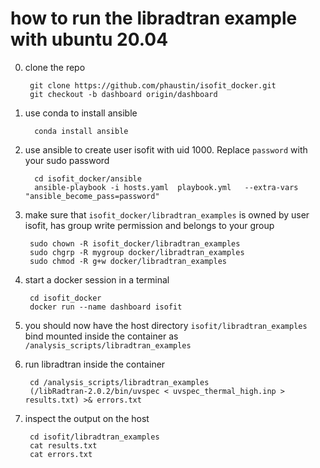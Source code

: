 # how to run the libradtran example with ubuntu 20.04

0) clone the repo

        git clone https://github.com/phaustin/isofit_docker.git
        git checkout -b dashboard origin/dashboard

1) use conda to install ansible
  
         conda install ansible

2) use ansible to create user isofit with uid 1000.  Replace `password` with your sudo password

         cd isofit_docker/ansible
         ansible-playbook -i hosts.yaml  playbook.yml   --extra-vars "ansible_become_pass=password"

3) make sure that `isofit_docker/libradtran_examples` is owned by user isofit,
   has group write permission and belongs to your group

        sudo chown -R isofit_docker/libradtran_examples
        sudo chgrp -R mygroup docker/libradtran_examples
        sudo chmod -R g+w docker/libradtran_examples

4) start a docker session in a terminal

        cd isofit_docker
        docker run --name dashboard isofit

5) you should now have the host directory `isofit/libradtran_examples` bind mounted
   inside the container as `/analysis_scripts/libradtran_examples`

6) run libradtran inside the container

        cd /analysis_scripts/libradtran_examples
        (/libRadtran-2.0.2/bin/uvspec < uvspec_thermal_high.inp > results.txt) >& errors.txt

7) inspect the output on the host
 
        cd isofit/libradtran_examples
        cat results.txt
        cat errors.txt
